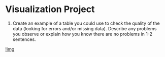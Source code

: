 # Visualization Project

1.	Create an example of a table you could use to check the quality of the data (looking for errors and/or missing data). Describe any problems you observe or explain how you know there are no problems in 1-2 sentences.

[!img](https://github.com/hushuli/Visualization-Project/blob/master/img/Data.PNG)
